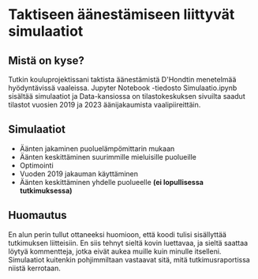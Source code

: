 # Taktiseen äänestämiseen liittyvät simulaatiot

## Mistä on kyse?

Tutkin kouluprojektissani taktista äänestämistä D'Hondtin menetelmää hyödyntävissä vaaleissa. Jupyter Notebook -tiedosto Simulaatio.ipynb sisältää simulaatiot ja Data-kansiossa on tilastokeskuksen sivuilta saadut tilastot vuosien 2019 ja 2023 äänijakaumista vaalipiireittäin.

## Simulaatiot

- Äänten jakaminen puoluelämpömittarin mukaan
- Äänten keskittäminen suurimmille mieluisille puolueille
- Optimointi
- Vuoden 2019 jakauman käyttäminen
- Äänten keskittäminen yhdelle puolueelle **(ei lopullisessa tutkimuksessa)**

## Huomautus

En alun perin tullut ottaneeksi huomioon, että koodi tulisi sisällyttää tutkimuksen liitteisiin. En siis tehnyt sieltä kovin luettavaa, ja sieltä saattaa löytyä kommentteja, jotka eivät aukea muille kuin minulle itselleni. Simulaatiot kuitenkin pohjimmiltaan vastaavat sitä, mitä tutkimusraportissa niistä kerrotaan.
